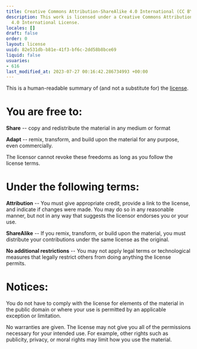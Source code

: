 ```yaml
---
title: Creative Commons Attribution-ShareAlike 4.0 International (CC BY-SA 4.0)
description: This work is licensed under a Creative Commons Attribution-ShareAlike
  4.0 International License.
locales: []
draft: false
order: 0
layout: license
uuid: 82e531db-b81e-41f3-bf6c-2dd58b8bce69
liquid: false
usuaries:
- 616
last_modified_at: 2023-07-27 00:16:42.286734993 +00:00
---
```


<p>This is a human-readable summary of (and not a substitute for) the
<a href="https://creativecommons.org/licenses/by-sa/4.0/legalcode">license</a>.</p>
<h1>You are free to:</h1>
<p><strong>Share</strong> -- copy and redistribute the material in any medium or
format</p>
<p><strong>Adapt</strong> -- remix, transform, and build upon the material for any
purpose, even commercially.</p>
<p>The licensor cannot revoke these freedoms as long as you follow the
license terms.</p>
<h1>Under the following terms:</h1>
<p><strong>Attribution</strong> -- You must give appropriate credit, provide a link
to the license, and indicate if changes were made. You may do so in
any reasonable manner, but not in any way that suggests the licensor
endorses you or your use.</p>
<p><strong>ShareAlike</strong> -- If you remix, transform, or build upon the
material, you must distribute your contributions under the same
license as the original.</p>
<p><strong>No additional restrictions</strong> -- You may not apply legal terms or
technological measures that legally restrict others from doing
anything the license permits.</p>
<h1>Notices:</h1>
<p>You do not have to comply with the license for elements of the
material in the public domain or where your use is permitted by an
applicable exception or limitation.</p>
<p>No warranties are given. The license may not give you all of the
permissions necessary for your intended use. For example, other
rights such as publicity, privacy, or moral rights may limit how you
use the material.</p>